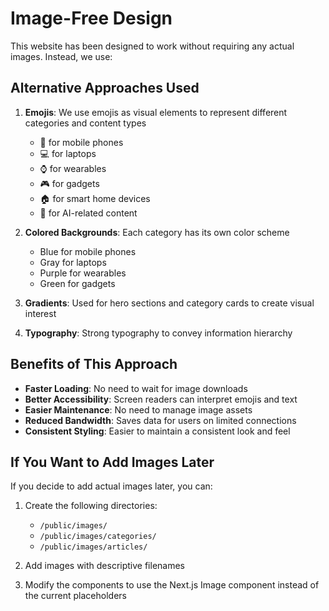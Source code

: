 # Image-Free Design

This website has been designed to work without requiring any actual images. Instead, we use:

## Alternative Approaches Used

1. **Emojis**: We use emojis as visual elements to represent different categories and content types
   - 📱 for mobile phones
   - 💻 for laptops
   - ⌚ for wearables
   - 🎮 for gadgets
   - 🏠 for smart home devices
   - 🤖 for AI-related content

2. **Colored Backgrounds**: Each category has its own color scheme
   - Blue for mobile phones
   - Gray for laptops
   - Purple for wearables
   - Green for gadgets

3. **Gradients**: Used for hero sections and category cards to create visual interest

4. **Typography**: Strong typography to convey information hierarchy

## Benefits of This Approach

- **Faster Loading**: No need to wait for image downloads
- **Better Accessibility**: Screen readers can interpret emojis and text
- **Easier Maintenance**: No need to manage image assets
- **Reduced Bandwidth**: Saves data for users on limited connections
- **Consistent Styling**: Easier to maintain a consistent look and feel

## If You Want to Add Images Later

If you decide to add actual images later, you can:

1. Create the following directories:
   - `/public/images/`
   - `/public/images/categories/`
   - `/public/images/articles/`

2. Add images with descriptive filenames

3. Modify the components to use the Next.js Image component instead of the current placeholders 